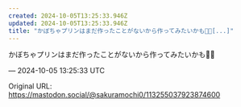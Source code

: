 ```yaml
---
created: 2024-10-05T13:25:33.946Z
updated: 2024-10-05T13:25:33.946Z
title: "かぼちゃプリンはまだ作ったことがないから作ってみたいかも🎃🍮[...]"
---
```


<p>かぼちゃプリンはまだ作ったことがないから作ってみたいかも🎃🍮</p>

&mdash; 2024-10-05 13:25:33 UTC

Original URL: https://mastodon.social/@sakuramochi0/113255037923874600
